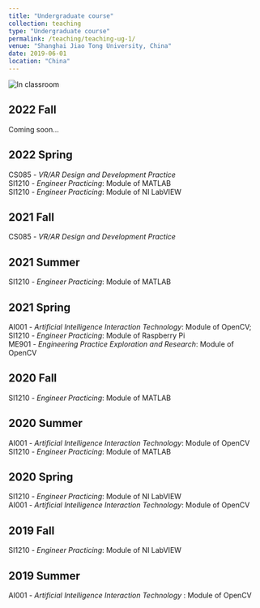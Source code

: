 ```yaml
---
title: "Undergraduate course"
collection: teaching
type: "Undergraduate course"
permalink: /teaching/teaching-ug-1/
venue: "Shanghai Jiao Tong University, China"
date: 2019-06-01
location: "China"
---
```


![In classroom](/images/teaching.jpg)
## 2022 Fall
Coming soon...


## 2022 Spring
CS085 - *VR/AR Design and Development Practice* <br>
SI1210 - *Engineer Practicing*: Module of MATLAB <br>
SI1210 - *Engineer Practicing*: Module of NI LabVIEW

## 2021 Fall
CS085 - *VR/AR Design and Development Practice*
## 2021 Summer
SI1210 - *Engineer Practicing*: Module of MATLAB
## 2021 Spring
AI001 - *Artificial Intelligence Interaction Technology*: Module of OpenCV;<br>
SI1210 - *Engineer Practicing*: Module of Raspberry Pi<br>
ME901 - *Engineering Practice Exploration and Research*: Module of OpenCV


## 2020 Fall
SI1210 - *Engineer Practicing*: Module of MATLAB
## 2020 Summer
AI001 - *Artificial Intelligence Interaction Technology*: Module of OpenCV<br>
SI1210 - *Engineer Practicing*: Module of MATLAB
## 2020 Spring
SI1210 - *Engineer Practicing*: Module of NI LabVIEW<br>
AI001 - *Artificial Intelligence Interaction Technology*: Module of OpenCV

## 2019 Fall 
SI1210 - *Engineer Practicing*: Module of NI LabVIEW
## 2019 Summer
AI001 - *Artificial Intelligence Interaction Technology* : Module of OpenCV



